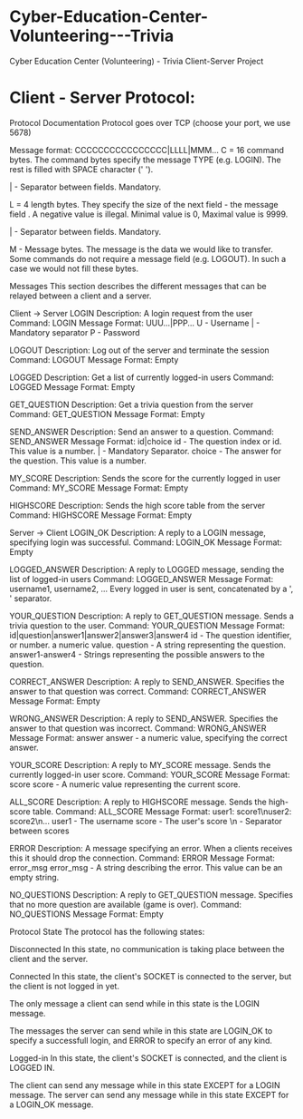 # Cyber-Education-Center-Volunteering---Trivia
Cyber Education Center (Volunteering) - Trivia Client-Server Project 


# Client - Server Protocol: 

Protocol Documentation
Protocol goes over TCP (choose your port, we use 5678)

Message format:
CCCCCCCCCCCCCCCC|LLLL|MMM...
C = 16 command bytes. The command bytes specify the message TYPE (e.g. LOGIN). The rest is filled with SPACE character (' ').

| - Separator between fields. Mandatory.

L = 4 length bytes. They specify the size of the next field - the message field . A negative value is illegal. Minimal value is 0, Maximal value is 9999.

| - Separator between fields. Mandatory.

M - Message bytes. The message is the data we would like to transfer. Some commands do not require a message field (e.g. LOGOUT). In such a case we would not fill these bytes.

Messages
This section describes the different messages that can be relayed between a client and a server.

Client -> Server
LOGIN
Description: A login request from the user
Command: LOGIN
Message Format: UUU...|PPP...
U - Username
| - Mandatory separator
P - Password

LOGOUT
Description: Log out of the server and terminate the session
Command: LOGOUT
Message Format: Empty

LOGGED
Description: Get a list of currently logged-in users
Command: LOGGED
Message Format: Empty

GET_QUESTION
Description: Get a trivia question from the server
Command: GET_QUESTION
Message Format: Empty

SEND_ANSWER
Description: Send an answer to a question.
Command: SEND_ANSWER
Message Format: id|choice
id - The question index or id. This value is a number.
| - Mandatory Separator.
choice - The answer for the question. This value is a number.

MY_SCORE
Description: Sends the score for the currently logged in user
Command: MY_SCORE
Message Format: Empty

HIGHSCORE
Description: Sends the high score table from the server
Command: HIGHSCORE
Message Format: Empty

Server -> Client
LOGIN_OK
Description: A reply to a LOGIN message, specifying login was successful.
Command: LOGIN_OK
Message Format: Empty

LOGGED_ANSWER
Description: A reply to LOGGED message, sending the list of logged-in users
Command: LOGGED_ANSWER
Message Format: username1, username2, ...
Every logged in user is sent, concatenated by a ', ' separator.

YOUR_QUESTION
Description: A reply to GET_QUESTION message. Sends a trivia question to the user.
Command: YOUR_QUESTION
Message Format: id|question|answer1|answer2|answer3|answer4
id - The question identifier, or number. a numeric value.
question - A string representing the question.
answer1-answer4 - Strings representing the possible answers to the question.

CORRECT_ANSWER
Description: A reply to SEND_ANSWER. Specifies the answer to that question was correct.
Command: CORRECT_ANSWER
Message Format: Empty

WRONG_ANSWER
Description: A reply to SEND_ANSWER. Specifies the answer to that question was incorrect.
Command: WRONG_ANSWER
Message Format: answer
answer - a numeric value, specifying the correct answer.

YOUR_SCORE
Description: A reply to MY_SCORE message. Sends the currently logged-in user score.
Command: YOUR_SCORE
Message Format: score
score - A numeric value representing the current score.

ALL_SCORE
Description: A reply to HIGHSCORE message. Sends the high-score table.
Command: ALL_SCORE
Message Format: user1: score1\nuser2: score2\n...
user1 - The username
score - The user's score
\n - Separator between scores

ERROR
Description: A message specifying an error. When a clients receives this it should drop the connection.
Command: ERROR
Message Format: error_msg
error_msg - A string describing the error. This value can be an empty string.

NO_QUESTIONS
Description: A reply to GET_QUESTION message. Specifies that no more question are available (game is over).
Command: NO_QUESTIONS
Message Format: Empty

Protocol State
The protocol has the following states:

Disconnected
In this state, no communication is taking place between the client and the server.

Connected
In this state, the client's SOCKET is connected to the server, but the client is not logged in yet.

The only message a client can send while in this state is the LOGIN message.

The messages the server can send while in this state are LOGIN_OK to specify a successfull login, and ERROR to specify an error of any kind.

Logged-in
In this state, the client's SOCKET is connected, and the client is LOGGED IN.

The client can send any message while in this state EXCEPT for a LOGIN message.
The server can send any message while in this state EXCEPT for a LOGIN_OK message.

